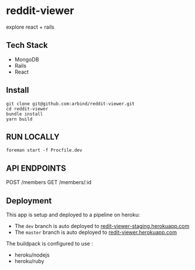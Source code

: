 # reddit-viewer
explore react + rails
## Tech Stack
- MongoDB
- Rails
- React

## Install
```
git clone git@github.com:arbind/reddit-viewer.git
cd reddit-viewer
bundle install
yarn build
```

## RUN LOCALLY
```
foreman start -f Procfile.dev
```

## API ENDPOINTS
POST /members
GET /members/:id


## Deployment
This app is setup and deployed to a pipeline on heroku:

- The `dev` branch is auto deployed to [redit-viewer-staging.herokuapp.com](https://redit-viewer-staging.herokuapp.com/)
- The `master` branch is auto deployed to [redit-viewer.herokuapp.com](https://redit-viewer.herokuapp.com/)

The buildpack is configured to use :
- heroku/nodejs
- heroku/ruby
